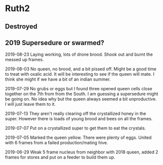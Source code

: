 # Ruth2
## Destroyed
## 2019 Supersedure or swarmed?

2019-08-23 Laying working, lots of drone brood.  Shook out and burnt the messed up frames.

2019-08-03 No queen, no brood, and a bit pissed off.  Might be a good time to treat with oxalic acid.  It will be interesting to see if the queen will mate.  I think she might if we have a bit of an indian summer.

2019-07-29 No grubs or eggs but I found three opened queen cells close together on the 7th from from the South.  I am guessing a supersedure might be going on.  No idea why but the queen always seemed a bit unproductive.  I will just leave them to it. 

2019-07-13 They aren't really clearing off the crystallized honey in the super.  However there is loads of young brood and bees on all the frames.

2019-07-07 Put on a crystallized super to get them to eat the crystals.

2019-07-05 Marked the queen yellow.  There were plenty of eggs.  United with 6 frames from a failed production/mating hive.

2019-06-29 Weak 5 frame nucleus from neighbor with 2018 queen, added 2 frames for stores and put on a feeder to build them up.
